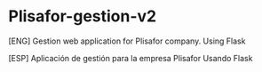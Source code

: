 ﻿# Plisafor-gestion-v2
[ENG]
Gestion web application for Plisafor company.
Using Flask 

[ESP]
Aplicación de gestión para la empresa Plisafor
Usando Flask
